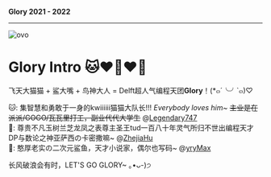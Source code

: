 **Glory 2021 - 2022** 

---


![ovo](https://user-images.githubusercontent.com/77325379/166110057-30bb56c2-3d10-420d-ac04-08cd77b1ed91.png)

# Glory Intro 🐱❤️🦈❤️🦅

飞天大猫猫 + 鲨大嘴 + 鸟神大人 = Delft超人气编程天团**Glory**！(*๓´╰╯`๓)♡ </br>

🐱: 集智慧和勇敢于一身的kwiiiiii猫猫大队长!!! *Everybody loves him~*  ~~主业是在派派/GOGO/瓦瓦里打工，副业代代大学生~~
@[Legendary747](https://github.com/Legendary747)</br>
🦅: 尊贵不凡玉树兰芝龙凤之表尊主圣王tud一百八十年灵气所归不世出编程天才DP与数论之神亚萨西の卡密撒嘛~
@[ZhejiaHu](https://github.com/ZhejiaHu)</br>
🦈: 憨厚老实の二次元鲨鱼，天才小说家，偶尔也写码~
@[yryMax](https://github.com/yryMax)</br>

长风破浪会有时，LET'S GO GLORY~ ｡•ᴗ-)੭
